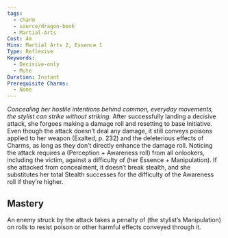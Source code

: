 ```yaml
---
tags:
  - charm
  - source/dragon-book
  - Martial-Arts
Cost: 4m
Mins: Martial Arts 2, Essence 1
Type: Reflexive
Keywords:
  - Decisive-only
  - Mute
Duration: Instant
Prerequisite Charms:
  - None
---
```

*Concealing her hostile intentions behind common, everyday movements, the stylist can strike without striking.*
After successfully landing a decisive attack, she forgoes making a damage roll and resetting to base Initiative. Even though the attack doesn’t deal any damage, it still conveys poisons applied to her weapon (Exalted, p. 232) and the deleterious effects of Charms, as long as they don’t directly enhance the damage roll. Noticing the attack requires a (Perception + Awareness roll) from all onlookers, including the victim, against a difficulty of (her Essence + Manipulation). If she attacked from concealment, it doesn’t break stealth, and she substitutes her total Stealth successes for the difficulty of the Awareness roll if they’re higher. 
## Mastery
An enemy struck by the attack takes a penalty of (the stylist’s Manipulation) on rolls to resist poison or other harmful effects conveyed through it.